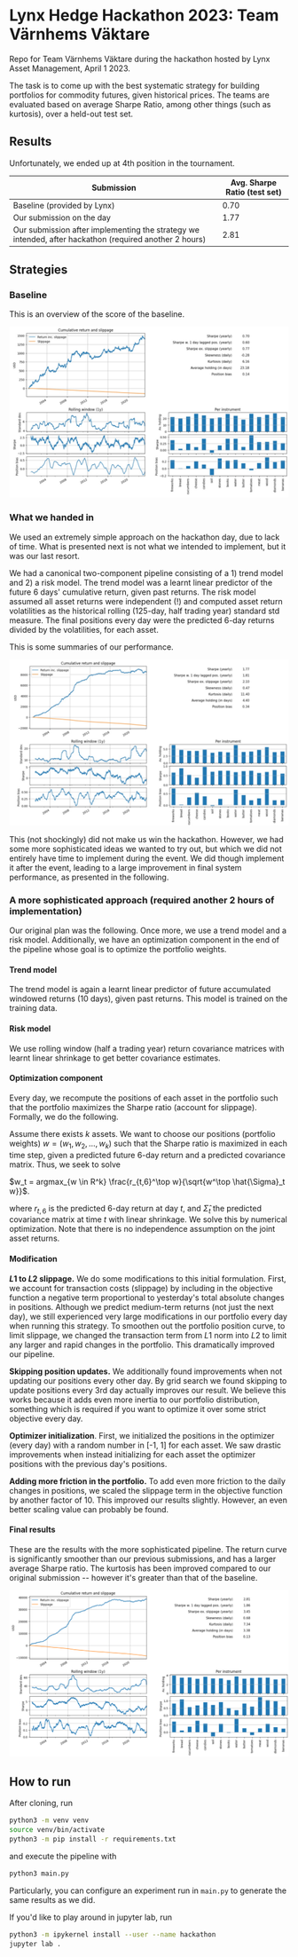 # Lynx Hedge Hackathon 2023: Team Värnhems Väktare

Repo for Team Värnhems Väktare during the hackathon hosted by Lynx Asset Management, April 1 2023. 

The task is to come up with the best systematic strategy for building portfolios for commodity futures, given historical prices. The teams
are evaluated based on average Sharpe Ratio, among other things (such as kurtosis), over a held-out test set. 


## Results 

Unfortunately, we ended up at 4th position in the tournament. 

| Submission                                                                                             | Avg. Sharpe Ratio (test set) |
|--------------------------------------------------------------------------------------------------------|------------------------------|
| Baseline (provided by Lynx)                                                                            | 0.70                         |
| Our submission on the day                                                                              | 1.77                         |
| Our submission after implementing the strategy we intended, after hackathon (required another 2 hours) | 2.81                         |

## Strategies

### Baseline 

This is an overview of the score of the baseline.

![image](images/baseline.jpg)

### What we handed in

We used an extremely simple approach on the hackathon day, due to lack of time. What is presented next is not what we intended to implement, 
but it was our last resort. 

We had a canonical two-component pipeline consisting of a 1) trend model
and 2) a risk model. The trend model was a learnt linear predictor of the future 6 days' cumulative return, given past returns. The risk model
assumed all asset returns were independent (!) and computed asset return volatilities as the historical rolling (125-day, half trading year) 
standard std measure. The final positions every day were the predicted 6-day returns divided by the volatilities, for each asset.

This is some summaries of our performance. 

![image2](images/handed_in.jpg)

This (not shockingly) did not make us win the hackathon. However, we had some more sophisticated ideas we wanted to try out, but which we
did not entirely have time to implement during the event. We did though implement it after the event, leading to a large improvement in final 
system performance, as presented in the following.

### A more sophisticated approach (required another 2 hours of implementation)

Our original plan was the following. Once more, we use a trend model and a risk model. Additionally, we have an optimization component in the end 
of the pipeline whose goal is to optimize the portfolio weights.

#### Trend model 
The trend model is again a learnt linear predictor of future accumulated windowed returns (10 days), given past returns. 
This model is trained on the training data.

#### Risk model 
We use rolling window (half a trading year) return covariance matrices with learnt linear shrinkage to get better covariance estimates. 

#### Optimization component
Every day, we recompute the positions of each asset in the portfolio such that the portfolio maximizes the Sharpe ratio
(account for slippage). Formally, we do the following. 

Assume there exists $k$ assets. We want to choose our positions (portfolio weights) $w = (w_1, w_2, ..., w_k)$ such that the Sharpe ratio is 
maximized in each time step, given a predicted future 6-day return and a predicted covariance matrix. Thus, we seek to solve

$w_t = argmax_{w \in R^k} \frac{r_{t,6}^\top w}{\sqrt{w^\top \hat{\Sigma}_t w}}$.

where $r_{t,6}$ is the predicted 6-day return at day $t$, and $\hat{\Sigma}_{t}$ the predicted covariance matrix at time $t$ with linear shrinkage.
We solve this by numerical optimization. Note that there is no independence assumption on the joint asset returns. 

#### Modification 

**$L1$ to $L2$ slippage.** We do some modifications to this initial formulation. First, we account for transaction costs (slippage) by including in the objective function 
a negative term proportional to yesterday's total absolute changes in positions. Although we predict medium-term returns (not just the next day), we still
experienced very large modifications in our portfolio every day when running this strategy. To smoothen out the portfolio position curve, to limit slippage, 
we changed the transaction term from $L1$ norm into $L2$ to limit any larger and rapid changes in the portfolio. This dramatically improved our pipeline.

**Skipping position updates.** We additionally found improvements when not updating our positions every other day. By grid search we found skipping to 
update positions every 3rd day actually improves our result. We believe this works because it adds even more inertia to our portfolio distribution, something 
which is required if you want to optimize it over some strict objective every day. 

**Optimizer initialization**. First, we initialized the positions in the optimizer (every day) with a random number in [-1, 1] for each asset. We saw drastic 
improvements when instead initializing for each asset the optimizer positions with the previous day's positions.

**Adding more friction in the portfolio.** To add even more friction to the daily changes in positions, we scaled the slippage term in the objective 
function by another factor of 10. This improved our results slightly. However, an even better scaling value can probably be found. 

#### Final results

These are the results with the more sophisticated pipeline. The return curve is significantly smoother than our previous submissions, and has
a larger average Sharpe ratio. The kurtosis has been improved compared to our original submission -- however it's greater than that of the baseline.    

![image3](images/final_fixes_submission.png)

## How to run

After cloning, run 

```bash
python3 -m venv venv
source venv/bin/activate
python3 -m pip install -r requirements.txt
```

and execute the pipeline with 

```bash
python3 main.py 
```

 Particularly, you can configure an experiment run in `main.py` to 
generate the same results as we did.

If you'd like to play around in jupyter lab, run

```bash
python3 -m ipykernel install --user --name hackathon
jupyter lab .
```
